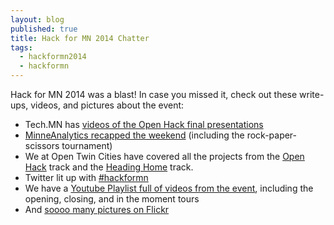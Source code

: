 ```yaml
---
layout: blog
published: true 
title: Hack for MN 2014 Chatter 
tags: 
  - hackformn2014
  - hackformn
---
```


Hack for MN 2014 was a blast! In case you missed it, check out these write-ups,
videos, and pictures about the event:

- Tech.MN has [videos of the Open Hack final presentations](http://tech.mn/news/2014/06/26/hack-for-mn-2014/)
- [MinneAnalytics recapped the weekend](http://minneanalytics.org/node/542) (including the rock-paper-scissors tournament)
- We at Open Twin Cities have covered all the projects from the [Open Hack](/2014/07/16/hack-for-mn-2014-open-hack-projects/) track and the [Heading Home](/2014/07/16/hack-for-mn-2014-open-hack-projects/) track.
- Twitter lit up with [#hackformn](https://twitter.com/search?q=%23hackformn%20since%3A2014-06-01%20until%3A2014-07-31&src=typd)
- We have a [Youtube Playlist full of videos from the event](http://www.youtube.com/playlist?list=PLevYGd9HiFQ6Upf4EEE2vX4Q9YWvB3hZ3), including the opening, closing, and in the moment tours
- And [soooo many pictures on Flickr](https://www.flickr.com/search/?tags=hackformn2014)
